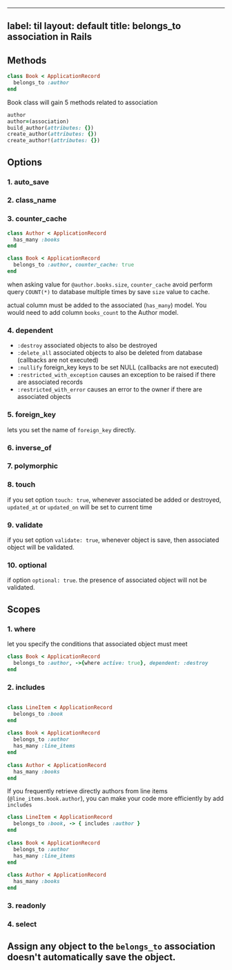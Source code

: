 
---
label: til
layout: default
title: belongs_to association in Rails
---
## Methods
```ruby
class Book < ApplicationRecord
  belongs_to :author
end
```
Book class will gain 5 methods related to association
```ruby
author
author=(association)
build_author(attributes: {})
create_author(attributes: {})
create_author!(attributes: {})
```

## Options
### 1. auto_save
### 2. class_name
### 3. counter_cache
```ruby
class Author < ApplicationRecord
  has_many :books 
end 

class Book < ApplicationRecord
  belongs_to :author, counter_cache: true
end 
```
when asking value for `@author.books.size`, `counter_cache` avoid perform query `COUNT(*)` to database multiple times by save `size` value to cache. 

actual column must be added to the associated (`has_many`) model. You would need to add column `books_count` to the Author model.
### 4. dependent
- `:destroy` associated objects to also be destroyed
- `:delete_all` associated objects to also be deleted from database (callbacks are not executed)
- `:nullify` foreign_key keys to be set NULL (callbacks are not executed)
- `:restricted_with_exception` causes an exception to be raised if there are associated records
- `:restricted_with_error` causes an error to the owner if there are associated objects
### 5. foreign_key
lets you set the name of `foreign_key` directly.
### 6. inverse_of
### 7. polymorphic
### 8. touch
if you set option `touch: true`, whenever associated be added or destroyed, `updated_at` or `updated_on` will be set to current time
### 9. validate
if you set option `validate: true`, whenever object is save, then associated object will be validated.
### 10. optional
if option `optional: true`. the presence of associated object will not be validated. 
## Scopes

### 1. where
let you specify the conditions that associated object must meet
```ruby
class Book < ApplicationRecord
  belongs_to :author, ->{where active: true}, dependent: :destroy
end
```
### 2. includes
```ruby

class LineItem < ApplicationRecord
  belongs_to :book
end
 
class Book < ApplicationRecord
  belongs_to :author
  has_many :line_items
end
 
class Author < ApplicationRecord
  has_many :books
end
```
If you frequently retrieve directly authors from line items (`@line_items.book.author`), you can make your code more efficiently by  add `includes` 
```ruby
class LineItem < ApplicationRecord
  belongs_to :book, -> { includes :author }
end
 
class Book < ApplicationRecord
  belongs_to :author
  has_many :line_items
end
 
class Author < ApplicationRecord
  has_many :books
end
```
### 3. readonly
### 4. select
## Assign any object to the `belongs_to` association doesn't automatically save the object.

